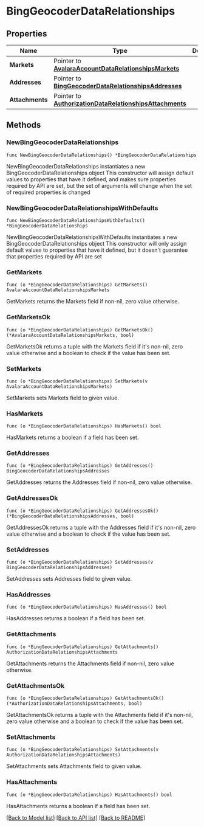 # BingGeocoderDataRelationships

## Properties

Name | Type | Description | Notes
------------ | ------------- | ------------- | -------------
**Markets** | Pointer to [**AvalaraAccountDataRelationshipsMarkets**](AvalaraAccountDataRelationshipsMarkets.md) |  | [optional] 
**Addresses** | Pointer to [**BingGeocoderDataRelationshipsAddresses**](BingGeocoderDataRelationshipsAddresses.md) |  | [optional] 
**Attachments** | Pointer to [**AuthorizationDataRelationshipsAttachments**](AuthorizationDataRelationshipsAttachments.md) |  | [optional] 

## Methods

### NewBingGeocoderDataRelationships

`func NewBingGeocoderDataRelationships() *BingGeocoderDataRelationships`

NewBingGeocoderDataRelationships instantiates a new BingGeocoderDataRelationships object
This constructor will assign default values to properties that have it defined,
and makes sure properties required by API are set, but the set of arguments
will change when the set of required properties is changed

### NewBingGeocoderDataRelationshipsWithDefaults

`func NewBingGeocoderDataRelationshipsWithDefaults() *BingGeocoderDataRelationships`

NewBingGeocoderDataRelationshipsWithDefaults instantiates a new BingGeocoderDataRelationships object
This constructor will only assign default values to properties that have it defined,
but it doesn't guarantee that properties required by API are set

### GetMarkets

`func (o *BingGeocoderDataRelationships) GetMarkets() AvalaraAccountDataRelationshipsMarkets`

GetMarkets returns the Markets field if non-nil, zero value otherwise.

### GetMarketsOk

`func (o *BingGeocoderDataRelationships) GetMarketsOk() (*AvalaraAccountDataRelationshipsMarkets, bool)`

GetMarketsOk returns a tuple with the Markets field if it's non-nil, zero value otherwise
and a boolean to check if the value has been set.

### SetMarkets

`func (o *BingGeocoderDataRelationships) SetMarkets(v AvalaraAccountDataRelationshipsMarkets)`

SetMarkets sets Markets field to given value.

### HasMarkets

`func (o *BingGeocoderDataRelationships) HasMarkets() bool`

HasMarkets returns a boolean if a field has been set.

### GetAddresses

`func (o *BingGeocoderDataRelationships) GetAddresses() BingGeocoderDataRelationshipsAddresses`

GetAddresses returns the Addresses field if non-nil, zero value otherwise.

### GetAddressesOk

`func (o *BingGeocoderDataRelationships) GetAddressesOk() (*BingGeocoderDataRelationshipsAddresses, bool)`

GetAddressesOk returns a tuple with the Addresses field if it's non-nil, zero value otherwise
and a boolean to check if the value has been set.

### SetAddresses

`func (o *BingGeocoderDataRelationships) SetAddresses(v BingGeocoderDataRelationshipsAddresses)`

SetAddresses sets Addresses field to given value.

### HasAddresses

`func (o *BingGeocoderDataRelationships) HasAddresses() bool`

HasAddresses returns a boolean if a field has been set.

### GetAttachments

`func (o *BingGeocoderDataRelationships) GetAttachments() AuthorizationDataRelationshipsAttachments`

GetAttachments returns the Attachments field if non-nil, zero value otherwise.

### GetAttachmentsOk

`func (o *BingGeocoderDataRelationships) GetAttachmentsOk() (*AuthorizationDataRelationshipsAttachments, bool)`

GetAttachmentsOk returns a tuple with the Attachments field if it's non-nil, zero value otherwise
and a boolean to check if the value has been set.

### SetAttachments

`func (o *BingGeocoderDataRelationships) SetAttachments(v AuthorizationDataRelationshipsAttachments)`

SetAttachments sets Attachments field to given value.

### HasAttachments

`func (o *BingGeocoderDataRelationships) HasAttachments() bool`

HasAttachments returns a boolean if a field has been set.


[[Back to Model list]](../README.md#documentation-for-models) [[Back to API list]](../README.md#documentation-for-api-endpoints) [[Back to README]](../README.md)



